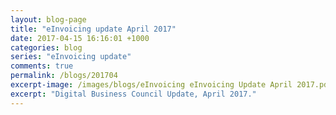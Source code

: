 ```yaml
---
layout: blog-page
title: "eInvoicing update April 2017"
date: 2017-04-15 16:16:01 +1000
categories: blog
series: "eInvoicing update"
comments: true
permalink: /blogs/201704
excerpt-image: /images/blogs/eInvoicing eInvoicing Update April 2017.pdf
excerpt: "Digital Business Council Update, April 2017."
---
```

